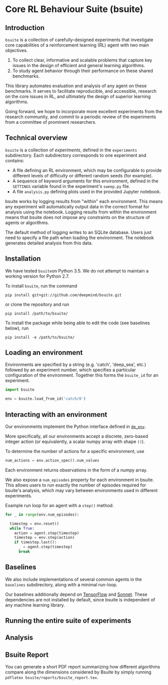 # Core RL Behaviour Suite (bsuite)

## Introduction

`bsuite` is a collection of carefully-designed experiments that investigate core
capabilities of a reinforcement learning (RL) agent with two main objectives.

1.  To collect clear, informative and scalable problems that capture key issues
    in the design of efficient and general learning algorithms.
2.  To study agent behavior through their performance on these shared
    benchmarks.

This library automates evaluation and analysis of any agent on these benchmarks.
It serves to facilitate reproducible, and accessible, research on the core
issues in RL, and ultimately the design of superior learning algorithms.

Going forward, we hope to incorporate more excellent experiments from the
research community, and commit to a periodic review of the experiments from a
committee of prominent researchers.

## Technical overview

`bsuite` is a collection of _experiments_, defined in the `experiments`
subdirectory. Each subdirectory corresponds to one experiment and contains:

-   A file defining an RL environment, which may be configurable to provide
    different levels of difficulty or different random seeds (for example).
-   A sequence of keyword arguments for this environment, defined in the
    `SETTINGS` variable found in the experiment's `sweep.py` file.
-   A file `analysis.py` defining plots used in the provided Jupyter notebook.

bsuite works by logging results from "within" each environment. This means any
experiment will automatically output data in the correct format for analysis
using the notebook. Logging results from within the environment means that
bsuite does not impose any constraints on the structure of agents or algorithms.

The default method of logging writes to an SQLite database. Users just need to
specify a file path when loading the environment. The notebook generates
detailed analysis from this data.

## Installation

We have tested `bsuite`on Python 3.5. We do not attempt to maintain a working
version for Python 2.7.

To install `bsuite`, run the command

```
pip install git+git://github.com/deepmind/bsuite.git
```

or clone the repository and run

```
pip install /path/to/bsuite/
```

To install the package while being able to edit the code (see baselines below),
run

```
pip install -e /path/to/bsuite/
```

## Loading an environment

Environments are specified by a string (e.g. 'catch', 'deep_sea', etc.) followed
by an experiment number, which specifies a particular configuration of the
environment. Together this forms the `bsuite_id` for an experiment.

```python
import bsuite

env = bsuite.load_from_id('catch/0')
```

## Interacting with an environment

Our environments implement the Python interface defined in
[`dm_env`](https://github.com/deepmind/dm_env).

More specifically, all our environments accept a discrete, zero-based integer
action (or equivalently, a scalar numpy array with shape `()`).

To determine the number of actions for a specific environment, use

```python
num_actions = env.action_spec().num_values
```

Each environment returns observations in the form of a numpy array.

We also expose a `num_episodes` property for each environment in bsuite. This
allows users to run exactly the number of episodes required for bsuite's
analysis, which may vary between environments used in different experiments.

Example run loop for an agent with a `step()` method.

```python
for _ in range(env.num_episodes):

  timestep = env.reset()
  while True:
    action = agent.step(timestep)
    timestep = env.step(action)
    if timestep.last():
      _ = agent.step(timestep)
      break
```

## Baselines

We also include implementations of several common agents in the `baselines`
subdirectory, along with a minimal run-loop.

Our baselines additionally depend on [TensorFlow](http://tensorflow.org) and
[Sonnet](https://github.com/deepmind/sonnet). These dependencies are not
installed by default, since bsuite is independent of any machine learning
library.

## Running the entire suite of experiments

<!-- Instructions for running a sweep here -->

## Analysis

<!-- Instructions for using the colab here -->

## Bsuite Report

You can generate a short PDF report summarizing how different algorithms compare
along the dimensions considered by Bsuite by simply running `pdflatex
bsuite/reports/bsuite_report.tex`.
